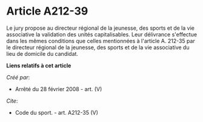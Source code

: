 # Article A212-39

Le jury propose au directeur régional de la jeunesse, des sports et de la vie associative la validation des unités
capitalisables. Leur délivrance s'effectue dans les mêmes conditions que celles mentionnées à l'article A. 212-35 par le
directeur régional de la jeunesse, des sports et de la vie associative du lieu de domicile du candidat.

**Liens relatifs à cet article**

_Créé par_:

  - Arrêté du 28 février 2008 - art. (V)

_Cite_:

  - Code du sport. - art. A212-35 (V)
